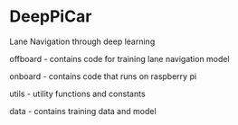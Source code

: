 # DeepPiCar

Lane Navigation through deep learning

offboard - contains code for training lane navigation model

onboard - contains code that runs on raspberry pi

utils - utility functions and constants

data - contains training data and model 
